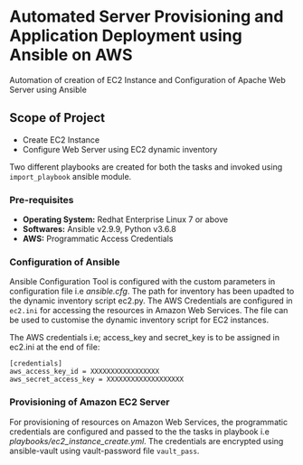 # Automated Server Provisioning and Application Deployment using Ansible on AWS
Automation of creation of EC2 Instance and Configuration of Apache Web Server using Ansible 


## Scope of Project
- Create EC2 Instance
- Configure Web Server using EC2 dynamic inventory

Two different playbooks are created for both the tasks and invoked using `import_playbook` ansible module.


### Pre-requisites

- **Operating System:** Redhat Enterprise Linux 7 or above
- **Softwares:** Ansible v2.9.9, Python v3.6.8
- **AWS:** Programmatic Access Credentials


### Configuration of Ansible

Ansible Configuration Tool is configured with the custom parameters in configuration file i.e *ansible.cfg*. The path for inventory has been upadted to the dynamic inventory script ec2.py. The AWS Credentials are configured in `ec2.ini` for accessing the resources in Amazon Web Services. The file can be used to customise the dynamic inventory script for EC2 instances.

The AWS credentials i.e; access_key and secret_key is to be assigned in ec2.ini at the end of file:
```
[credentials]
aws_access_key_id = XXXXXXXXXXXXXXXXX
aws_secret_access_key = XXXXXXXXXXXXXXXXXXX
```


### Provisioning of Amazon EC2 Server 

For provisioning of resources on Amazon Web Services, the programmatic credentials are configured and passed to the the tasks in playbook i.e *playbooks/ec2_instance_create.yml*. The credentials are encrypted using ansible-vault using vault-password file `vault_pass`.
